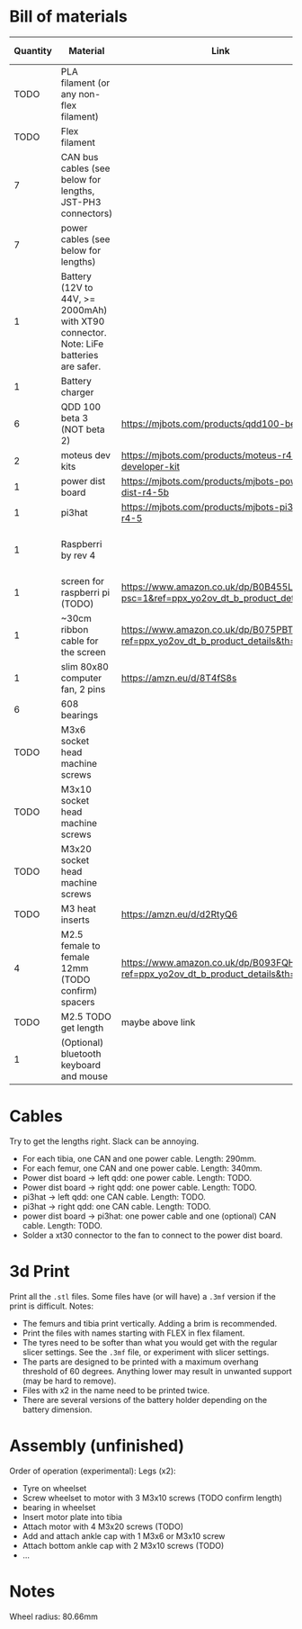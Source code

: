 # Bill of materials

Quantity | Material | Link | Price (Unit)
--- | --- | --- | ---
TODO | PLA filament (or any non-flex filament) | |
TODO | Flex filament | |
7 | CAN bus cables (see below for lengths, JST-PH3 connectors) | |
7 | power cables (see below for lengths) | |
1 | Battery (12V to 44V, >= 2000mAh) with XT90 connector. Note: LiFe batteries are safer. | | 
1 | Battery charger | |
6 | QDD 100 beta 3 (NOT beta 2) | https://mjbots.com/products/qdd100-beta-3 | $539+VAT
2 | moteus dev kits | https://mjbots.com/products/moteus-r4-11-developer-kit | $244+VAT
1 | power dist board | https://mjbots.com/products/mjbots-power-dist-r4-5b | $149+VAT
1 | pi3hat | https://mjbots.com/products/mjbots-pi3hat-r4-5 | $149+VAT
1 | Raspberri by rev 4 | | £40 to £80 depending on RAM
1 | screen for raspberri pi (TODO) | https://www.amazon.co.uk/dp/B0B455LDKH?psc=1&ref=ppx_yo2ov_dt_b_product_details | £38
1 | ~30cm ribbon cable for the screen | https://www.amazon.co.uk/dp/B075PBTQPG?ref=ppx_yo2ov_dt_b_product_details&th=1 | £3
1 | slim 80x80 computer fan, 2 pins | https://amzn.eu/d/8T4fS8s | £10
6 | 608 bearings | | <£10
TODO | M3x6 socket head machine screws | |
TODO | M3x10 socket head machine screws | |
TODO | M3x20 socket head machine screws | |
TODO | M3 heat inserts | https://amzn.eu/d/d2RtyQ6 | £7
4 | M2.5 female to female 12mm (TODO confirm) spacers | https://www.amazon.co.uk/dp/B093FQH5WS?ref=ppx_yo2ov_dt_b_product_details&th=1 | <£10
TODO | M2.5 TODO get length | maybe above link |
1 | (Optional) bluetooth keyboard and mouse | | ~£25

# Cables

Try to get the lengths right. Slack can be annoying.

* For each tibia, one CAN and one power cable. Length: 290mm.
* For each femur, one CAN and one power cable. Length: 340mm.
* Power dist board -> left qdd: one power cable. Length: TODO.
* Power dist board -> right qdd: one power cable. Length: TODO.
* pi3hat -> left qdd: one CAN cable. Length: TODO.
* pi3hat -> right qdd: one CAN cable. Length: TODO.
* power dist board -> pi3hat: one power cable and one (optional) CAN cable. Length: TODO.
* Solder a xt30 connector to the fan to connect to the power dist board.

# 3d Print

Print all the `.stl` files. Some files have (or will have) a `.3mf` version if the print is difficult. Notes:
* The femurs and tibia print vertically. Adding a brim is recommended.
* Print the files with names starting with FLEX in flex filament.
* The tyres need to be softer than what you would get with the regular slicer settings. See the `.3mf` file, or experiment with slicer settings.
* The parts are designed to be printed with a maximum overhang threshold of 60 degrees. Anything lower may result in unwanted support (may be hard to remove).
* Files with x2 in the name need to be printed twice.
* There are several versions of the battery holder depending on the battery dimension.

# Assembly (unfinished)
Order of operation (experimental):
Legs (x2):
* Tyre on wheelset
* Screw wheelset to motor with 3 M3x10 screws (TODO confirm length)
* bearing in wheelset
* Insert motor plate into tibia
* Attach motor with 4 M3x20 screws (TODO)
* Add and attach ankle cap with 1 M3x6 or M3x10 screw
* Attach bottom ankle cap with 2 M3x10 screws (TODO)
* ...

# Notes
Wheel radius: 80.66mm
